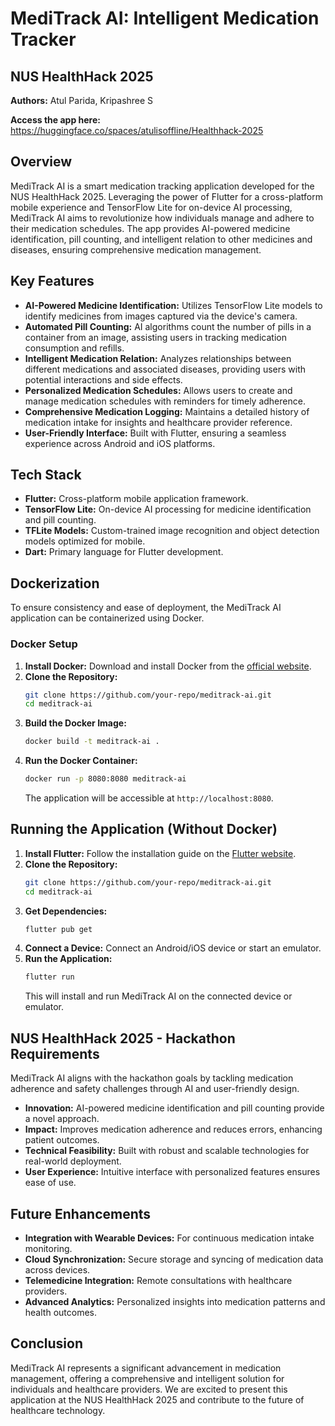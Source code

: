 # MediTrack AI: Intelligent Medication Tracker

## NUS HealthHack 2025

**Authors:** Atul Parida, Kripashree S

**Access the app here:** https://huggingface.co/spaces/atulisoffline/Healthhack-2025

## Overview

MediTrack AI is a smart medication tracking application developed for the NUS HealthHack 2025. Leveraging the power of Flutter for a cross-platform mobile experience and TensorFlow Lite for on-device AI processing, MediTrack AI aims to revolutionize how individuals manage and adhere to their medication schedules. The app provides AI-powered medicine identification, pill counting, and intelligent relation to other medicines and diseases, ensuring comprehensive medication management.

## Key Features

- **AI-Powered Medicine Identification:** Utilizes TensorFlow Lite models to identify medicines from images captured via the device's camera.
- **Automated Pill Counting:** AI algorithms count the number of pills in a container from an image, assisting users in tracking medication consumption and refills.
- **Intelligent Medication Relation:** Analyzes relationships between different medications and associated diseases, providing users with potential interactions and side effects.
- **Personalized Medication Schedules:** Allows users to create and manage medication schedules with reminders for timely adherence.
- **Comprehensive Medication Logging:** Maintains a detailed history of medication intake for insights and healthcare provider reference.
- **User-Friendly Interface:** Built with Flutter, ensuring a seamless experience across Android and iOS platforms.

## Tech Stack

- **Flutter:** Cross-platform mobile application framework.
- **TensorFlow Lite:** On-device AI processing for medicine identification and pill counting.
- **TFLite Models:** Custom-trained image recognition and object detection models optimized for mobile.
- **Dart:** Primary language for Flutter development.

## Dockerization

To ensure consistency and ease of deployment, the MediTrack AI application can be containerized using Docker.

### Docker Setup

1. **Install Docker:** Download and install Docker from the [official website](https://www.docker.com/get-started).
2. **Clone the Repository:**
   ```sh
   git clone https://github.com/your-repo/meditrack-ai.git
   cd meditrack-ai
   ```
3. **Build the Docker Image:**
   ```sh
   docker build -t meditrack-ai .
   ```
4. **Run the Docker Container:**
   ```sh
   docker run -p 8080:8080 meditrack-ai
   ```
   The application will be accessible at `http://localhost:8080`.

## Running the Application (Without Docker)

1. **Install Flutter:** Follow the installation guide on the [Flutter website](https://flutter.dev/docs/get-started/install).
2. **Clone the Repository:**
   ```sh
   git clone https://github.com/your-repo/meditrack-ai.git
   cd meditrack-ai
   ```
3. **Get Dependencies:**
   ```sh
   flutter pub get
   ```
4. **Connect a Device:** Connect an Android/iOS device or start an emulator.
5. **Run the Application:**
   ```sh
   flutter run
   ```
   This will install and run MediTrack AI on the connected device or emulator.

## NUS HealthHack 2025 - Hackathon Requirements

MediTrack AI aligns with the hackathon goals by tackling medication adherence and safety challenges through AI and user-friendly design.

- **Innovation:** AI-powered medicine identification and pill counting provide a novel approach.
- **Impact:** Improves medication adherence and reduces errors, enhancing patient outcomes.
- **Technical Feasibility:** Built with robust and scalable technologies for real-world deployment.
- **User Experience:** Intuitive interface with personalized features ensures ease of use.

## Future Enhancements

- **Integration with Wearable Devices:** For continuous medication intake monitoring.
- **Cloud Synchronization:** Secure storage and syncing of medication data across devices.
- **Telemedicine Integration:** Remote consultations with healthcare providers.
- **Advanced Analytics:** Personalized insights into medication patterns and health outcomes.

## Conclusion

MediTrack AI represents a significant advancement in medication management, offering a comprehensive and intelligent solution for individuals and healthcare providers. We are excited to present this application at the NUS HealthHack 2025 and contribute to the future of healthcare technology.
